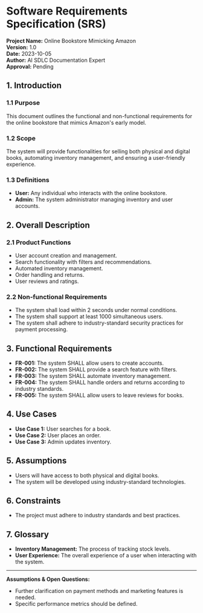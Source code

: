 # Software Requirements Specification (SRS)

**Project Name:** Online Bookstore Mimicking Amazon  
**Version:** 1.0  
**Date:** 2023-10-05  
**Author:** AI SDLC Documentation Expert  
**Approval:** Pending

## 1. Introduction
### 1.1 Purpose
This document outlines the functional and non-functional requirements for the online bookstore that mimics Amazon's early model.

### 1.2 Scope
The system will provide functionalities for selling both physical and digital books, automating inventory management, and ensuring a user-friendly experience.

### 1.3 Definitions
- **User:** Any individual who interacts with the online bookstore.
- **Admin:** The system administrator managing inventory and user accounts.

## 2. Overall Description
### 2.1 Product Functions
- User account creation and management.
- Search functionality with filters and recommendations.
- Automated inventory management.
- Order handling and returns.
- User reviews and ratings.

### 2.2 Non-functional Requirements
- The system shall load within 2 seconds under normal conditions.
- The system shall support at least 1000 simultaneous users.
- The system shall adhere to industry-standard security practices for payment processing.

## 3. Functional Requirements
- **FR-001:** The system SHALL allow users to create accounts.
- **FR-002:** The system SHALL provide a search feature with filters.
- **FR-003:** The system SHALL automate inventory management.
- **FR-004:** The system SHALL handle orders and returns according to industry standards.
- **FR-005:** The system SHALL allow users to leave reviews for books.

## 4. Use Cases
- **Use Case 1:** User searches for a book.
- **Use Case 2:** User places an order.
- **Use Case 3:** Admin updates inventory.

## 5. Assumptions
- Users will have access to both physical and digital books.
- The system will be developed using industry-standard technologies.

## 6. Constraints
- The project must adhere to industry standards and best practices.

## 7. Glossary
- **Inventory Management:** The process of tracking stock levels.
- **User Experience:** The overall experience of a user when interacting with the system.

---

**Assumptions & Open Questions:**
- Further clarification on payment methods and marketing features is needed.
- Specific performance metrics should be defined.